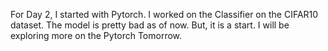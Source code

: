 For Day 2, I started with Pytorch.
I worked on the Classifier on the CIFAR10 dataset. The model is pretty bad as of now. But, it is a start.
I will be exploring more on the Pytorch Tomorrow.